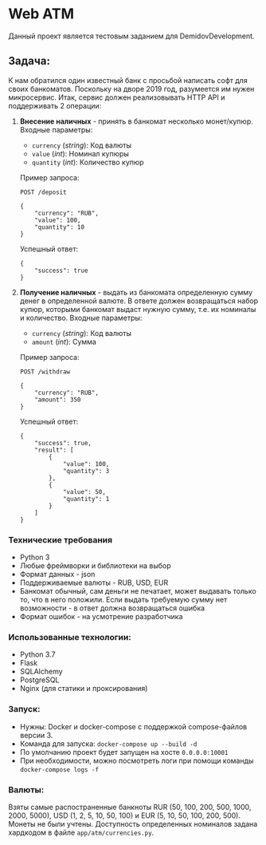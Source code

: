 # Web ATM

Данный проект является тестовым заданием для DemidovDevelopment. 
 
## Задача: 

К нам обратился один известный банк с просьбой написать софт для своих банкоматов. Поскольку на дворе 2019 год, разумеется им нужен микросервис. Итак, сервис должен реализовывать HTTP API и поддерживать 2 операции:

1) **Внесение наличных** - принять в банкомат несколько монет/купюр.
Входные параметры:

    - `currency` (_string_): Код валюты
    - `value` (_int_): Номинал купюры
    - `quantity` (_int_): Количество купюр

    Пример запроса:
    ```
    POST /deposit

    {
        "currency": "RUB",
        "value": 100,
        "quantity": 10
    }
    ```
    Успешный ответ:
    ```
    {
        "success": true
    }
    ```
2) **Получение наличных** - выдать из банкомата определенную сумму денег в определенной валюте.
В ответе должен возвращаться набор купюр, которыми банкомат выдаст нужную сумму, т.е. их номиналы и количество.
Входные параметры:

    - `currency` (_string_): Код валюты
    - `amount` (_int_): Сумма

    Пример запроса:
    ```
    POST /withdraw

    {
        "currency": "RUB",
        "amount": 350
    }
    ```
    Успешный ответ:
    ```
    {
        "success": true,
        "result": [
            {
                "value": 100,
                "quantity": 3
            },
            {
                "value": 50,
                "quantity": 1
            }
        ]
    }
    ```

### Технические требования
 - Python 3
 - Любые фреймворки и библиотеки на выбор
 - Формат данных - json
 - Поддерживаемые валюты - RUB, USD, EUR
 - Банкомат обычный, сам деньги не печатает, может выдавать только то, что в него положили. Если выдать требуемую сумму нет возможности - в ответ должна возвращаться ошибка
 - Формат ошибок - на усмотрение разработчика
 
### Использованные технологии:
 - Python 3.7
 - Flask
 - SQLAlchemy
 - PostgreSQL
 - Nginx (для статики и проксирования)
 
### Запуск: 

  - Нужны: Docker и docker-compose с поддержкой compose-файлов версии 3.
  - Команда для запуска: `docker-compose up --build -d`
  - По умолчанию проект будет запущен на хосте `0.0.0.0:10001`
  - При необходимости, можно посмотреть логи при помощи команды `docker-compose logs -f`
  
### Валюты:

Взяты самые распостраненные банкноты RUR (50, 100, 200, 500, 1000, 2000, 5000), USD (1, 2, 5, 10, 50, 100) и EUR (5, 10, 50, 100, 200, 500). Монеты не были учтены. Доступность определенных номиналов задана хардкодом в файле ```app/atm/currencies.py```.

